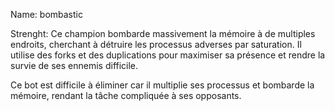 Name: bombastic

Strenght: Ce champion bombarde massivement la mémoire à de multiples endroits, cherchant à détruire les processus adverses par saturation. Il utilise des forks et des duplications pour maximiser sa présence et rendre la survie de ses ennemis difficile.

Ce bot est difficile à éliminer car il multiplie ses processus et bombarde la mémoire, rendant la tâche compliquée à ses opposants.
